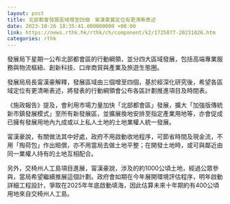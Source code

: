 ```yaml
---
layout: post
title: 北部都會發展區域增至四個　甯漢豪冀定位有更清晰表述
date: 2023-10-26 18:35:41.000000000 +08:00
link: https://news.rthk.hk/rthk/ch/component/k2/1725077-20231026.htm
categories: rthk
---
```


發展局下星期一公布北部都會區的行動綱領，並分四大區域發展，包括高端專業服務與物流樞紐、創新科技、口岸商貿與產業及旅遊生態圈。

發展局局長甯漢豪解釋，發展區域由三個增至四個，基於經深化研究後，希望各區域定位有更清晰表述，將發表的行動綱領會公布各區計劃推進項目及時間表。

《施政報告》提及，會利用市場力量加快「北部都會區」發展，擴大「加強版傳統新市鎮發展模式」至所有新發展區，並擴展換地安排至指定產業用地等，亦會促成已擁有發展用地內九成或以上私人土地的土地業權人統一發展。

甯漢豪說，有關做法其中好處，政府不用啟動收地程序，可節省時間及現金流，不用「掏荷包」作出賠償，亦不用當局去做土地平整；在開發土地時，或可與鄰近由同一業權人持有的土地互相配合。

另外，交椅州人工島項目進展，甯漢豪說，涉及的約1000公頃土地，經過公眾參與，當局希望繼續推展這個計劃。政府會如期在今年展開環境評估程序，明年啟動詳細工程設計，爭取在2025年年底啟動填海，因此估算未來十年期約有400公頃用地來自交椅州人工島。
